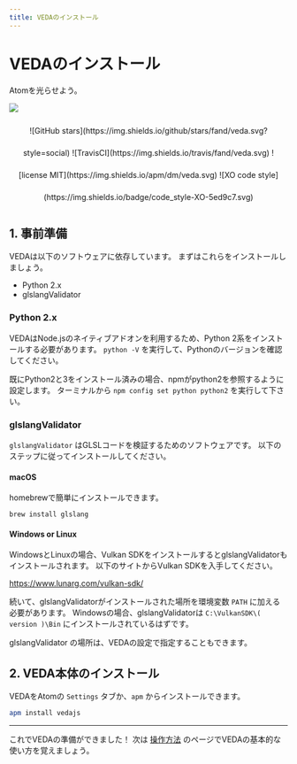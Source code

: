```yaml
---
title: VEDAのインストール
---
```

# VEDAのインストール

Atomを光らせよう。

![](https://user-images.githubusercontent.com/1403842/28673275-1d42b062-731d-11e7-92b0-bde5ca1f1cae.gif)

<div align="center" style="line-height: 40px;">![GitHub stars](https://img.shields.io/github/stars/fand/veda.svg?style=social)
![TravisCI](https://img.shields.io/travis/fand/veda.svg) ![license MIT](https://img.shields.io/apm/dm/veda.svg) ![XO code style](https://img.shields.io/badge/code_style-XO-5ed9c7.svg)
</div>


## 1. 事前準備

VEDAは以下のソフトウェアに依存しています。
まずはこれらをインストールしましょう。

- Python 2.x
- glslangValidator


### Python 2.x

VEDAはNode.jsのネイティブアドオンを利用するため、Python 2系をインストールする必要があります。
`python -V` を実行して、Pythonのバージョンを確認してください。

既にPython2と3をインストール済みの場合、npmがpython2を参照するように設定します。
ターミナルから `npm config set python python2` を実行して下さい。


### glslangValidator

`glslangValidator` はGLSLコードを検証するためのソフトウェアです。
以下のステップに従ってインストールしてください。


#### macOS

homebrewで簡単にインストールできます。

`brew install glslang`


#### Windows or Linux

WindowsとLinuxの場合、Vulkan SDKをインストールするとglslangValidatorもインストールされます。
以下のサイトからVulkan SDKを入手してください。

https://www.lunarg.com/vulkan-sdk/

続いて、glslangValidatorがインストールされた場所を環境変数 `PATH` に加える必要があります。
Windowsの場合、glslangValidatorは `C:\VulkanSDK\( version )\Bin` にインストールされているはずです。

glslangValidator の場所は、VEDAの設定で指定することもできます。


## 2. VEDA本体のインストール

VEDAをAtomの `Settings` タブか、`apm` からインストールできます。

```bash
apm install vedajs
```

---

これでVEDAの準備ができました！
次は [操作方法](/usage?lang=ja) のページでVEDAの基本的な使い方を覚えましょう。
